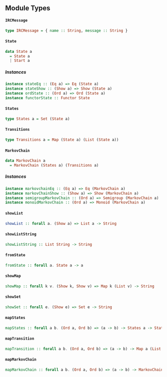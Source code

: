 ## Module Types

#### `IRCMessage`

``` purescript
type IRCMessage = { name :: String, message :: String }
```

#### `State`

``` purescript
data State a
  = State a
  | Start a
```

##### Instances
``` purescript
instance stateEq :: (Eq a) => Eq (State a)
instance stateShow :: (Show a) => Show (State a)
instance ordState :: (Ord a) => Ord (State a)
instance functorState :: Functor State
```

#### `States`

``` purescript
type States a = Set (State a)
```

#### `Transitions`

``` purescript
type Transitions a = Map (State a) (List (State a))
```

#### `MarkovChain`

``` purescript
data MarkovChain a
  = MarkovChain (States a) (Transitions a)
```

##### Instances
``` purescript
instance markovchainEq :: (Eq a) => Eq (MarkovChain a)
instance markovChainShow :: (Show a) => Show (MarkovChain a)
instance semigroupMarkovChain :: (Ord a) => Semigroup (MarkovChain a)
instance monoidMarkovChain :: (Ord a) => Monoid (MarkovChain a)
```

#### `showList`

``` purescript
showList :: forall a. (Show a) => List a -> String
```

#### `showListString`

``` purescript
showListString :: List String -> String
```

#### `fromState`

``` purescript
fromState :: forall a. State a -> a
```

#### `showMap`

``` purescript
showMap :: forall k v. (Show k, Show v) => Map k (List v) -> String
```

#### `showSet`

``` purescript
showSet :: forall e. (Show e) => Set e -> String
```

#### `mapStates`

``` purescript
mapStates :: forall a b. (Ord a, Ord b) => (a -> b) -> States a -> States b
```

#### `mapTransition`

``` purescript
mapTransition :: forall a b. (Ord a, Ord b) => (a -> b) -> Map a (List a) -> Map b (List b)
```

#### `mapMarkovChain`

``` purescript
mapMarkovChain :: forall a b. (Ord a, Ord b) => (a -> b) -> MarkovChain a -> MarkovChain b
```


